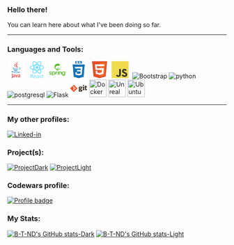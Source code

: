 ### Hello there! 

You can learn here about what I've been doing so far.

---

### Languages and Tools:

</style>
<div class="bg-white">
  <img src="https://github.com/devicons/devicon/blob/master/icons/java/java-original-wordmark.svg" title="Java" alt="Java" width="40" height="40"/>&nbsp;
  <img src="https://github.com/devicons/devicon/blob/master/icons/react/react-original-wordmark.svg" title="React" alt="React" width="40" height="40"/>&nbsp;
  <img src="https://github.com/devicons/devicon/blob/master/icons/spring/spring-original-wordmark.svg" title="Spring" alt="Spring" width="40" height="40"/>&nbsp;
  <img src="https://github.com/devicons/devicon/blob/master/icons/css3/css3-plain-wordmark.svg"  title="CSS3" alt="CSS" width="40" height="40"/>&nbsp;
  <img src="https://github.com/devicons/devicon/blob/master/icons/html5/html5-original.svg" title="HTML5" alt="HTML" width="40" height="40"/>&nbsp;
  <img src="https://github.com/devicons/devicon/blob/master/icons/javascript/javascript-original.svg" title="JavaScript" alt="JavaScript" width="40" height="40"/>&nbsp;
  <img src="https://cdn.jsdelivr.net/gh/devicons/devicon/icons/bootstrap/bootstrap-original-wordmark.svg" title="Bootstrap" alt="Bootstrap" width="40" height="40"/>
  <img src="https://cdn.jsdelivr.net/gh/devicons/devicon/icons/python/python-original-wordmark.svg" title="python" alt="python" width="40" height="40"/>
  <img src="https://cdn.jsdelivr.net/gh/devicons/devicon/icons/postgresql/postgresql-plain-wordmark.svg" title="postgresql" alt="postgresql" width="40" height="40"/>        
  <img src="https://cdn.jsdelivr.net/gh/devicons/devicon/icons/flask/flask-original.svg" title="Flask" alt="Flask" width="40" height="40" />
  <img src="https://github.com/devicons/devicon/blob/master/icons/git/git-original-wordmark.svg" title="Git" **alt="Git" width="40" height="40"/>
  <img src="https://cdn.jsdelivr.net/gh/devicons/devicon/icons/docker/docker-original.svg" title="Docker" **alt="Docker" width="40" height="40"/>
  <img src="https://cdn.jsdelivr.net/gh/devicons/devicon/icons/unrealengine/unrealengine-original.svg" title="Unreal Engine" **alt="Unreal Engine" width="40" height="40" />
  <img src="https://cdn.jsdelivr.net/gh/devicons/devicon/icons/ubuntu/ubuntu-plain.svg"  title="Ubuntu" **alt="Ubuntu" width="40" height="40" />
</div>

---

### My other profiles:

  <a href="https://www.linkedin.com/in/botond-bata/" target="_blank" rel="noreferrer noopener"><img src="https://cdn.jsdelivr.net/gh/devicons/devicon/icons/linkedin/linkedin-original.svg" title="Linked-in" alt="Linked-in" width="40" height="40"/></a>


### Project(s):

[![ProjectDark](https://readme-stats.kyrie25.me/api/pin/?username=CodecoolGlobal&repo=el-proyecte-grande-sprint-1-java-zsofi82&theme=dark#gh-dark-mode-only)](https://github.com/CodeCoolGlobal/el-proyecte-grande-sprint-1-java-zsofi82#gh-dark-mode-only)
[![ProjectLight](https://readme-stats.kyrie25.me/api/pin/?username=CodecoolGlobal&repo=el-proyecte-grande-sprint-1-java-zsofi82#gh-light-mode-only)](https://github.com/CodeCoolGlobal/el-proyecte-grande-sprint-1-java-zsofi82#gh-light-mode-only)



### Codewars profile:

[![Profile badge](https://www.codewars.com/users/B-T-ND/badges/large)](https://www.codewars.com/users/B-T-ND)


### My Stats:

[![B-T-ND's GitHub stats-Dark](https://readme-stats.kyrie25.me/api?username=B-T-ND&hide=stars&count_private=true&show_icons=true&theme=dark#gh-dark-mode-only)](https://github.com/B-T-ND/github-readme-stats#gh-dark-mode-only)
[![B-T-ND's GitHub stats-Light](https://readme-stats.kyrie25.me/api?username=B-T-ND&hide=stars&count_private=true&show_icons=true&theme=default#gh-light-mode-only)](https://github.com/B-T-ND/github-readme-stats#gh-light-mode-only)




